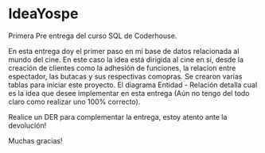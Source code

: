 # IdeaYospe

Primera Pre entrega del curso SQL de Coderhouse.

En esta entrega doy el primer paso en mi base de datos relacionada al mundo del cine. En este caso la idea está dirigida al cine en sí, desde la creación de clientes como la adhesión de funciones, la relacion entre espectador, las butacas y sus respectivas comopras. Se crearon varias tablas para iniciar este proyecto. El diagrama Entidad - Relación detalla cual es la idea que desee implementar en esta entrega (Aún no tengo del todo claro como realizar uno 100% correcto).

Realice un DER para complementar la entrega, estoy atento ante la devolución!

Muchas gracias!

